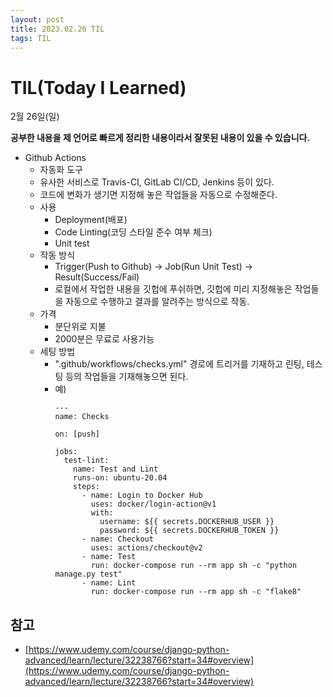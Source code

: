 ```yaml
---
layout: post
title: 2023.02.26 TIL
tags: TIL
---
```


# TIL(Today I Learned)

2월 26일(일)

**공부한 내용을 제 언어로 빠르게 정리한 내용이라서 잘못된 내용이 있을 수 있습니다.**

- Github Actions
  - 자동화 도구
  - 유사한 서비스로 Travis-CI, GitLab CI/CD, Jenkins 등이 있다.
  - 코드에 변화가 생기면 지정해 놓은 작업들을 자동으로 수정해준다.
  - 사용
    - Deployment(배포)
    - Code Linting(코딩 스타일 준수 여부 체크)
    - Unit test
  - 작동 방식
    - Trigger(Push to Github) -> Job(Run Unit Test) -> Result(Success/Fail)
    - 로컬에서 작업한 내용을 깃헙에 푸쉬하면, 깃헙에 미리 지정해놓은 작업들을 자동으로 수행하고 결과를 알려주는 방식으로 작동.
  - 가격
    - 분단위로 지불
    - 2000분은 무료로 사용가능
  - 세팅 방법
    - ".github/workflows/checks.yml" 경로에 트리거를 기재하고 린팅, 테스팅 등의 작업들을 기재해놓으면 된다.
    - 예)
      ```
      ---
      name: Checks

      on: [push]

      jobs:
        test-lint:
          name: Test and Lint
          runs-on: ubuntu-20.04
          steps:
            - name: Login to Docker Hub
              uses: docker/login-action@v1
              with:
                username: ${{ secrets.DOCKERHUB_USER }}
                password: ${{ secrets.DOCKERHUB_TOKEN }}
            - name: Checkout
              uses: actions/checkout@v2
            - name: Test
              run: docker-compose run --rm app sh -c "python manage.py test"
            - name: Lint
              run: docker-compose run --rm app sh -c "flake8"
      ```

## 참고
- [https://www.udemy.com/course/django-python-advanced/learn/lecture/32238766?start=34#overview](https://www.udemy.com/course/django-python-advanced/learn/lecture/32238766?start=34#overview)
